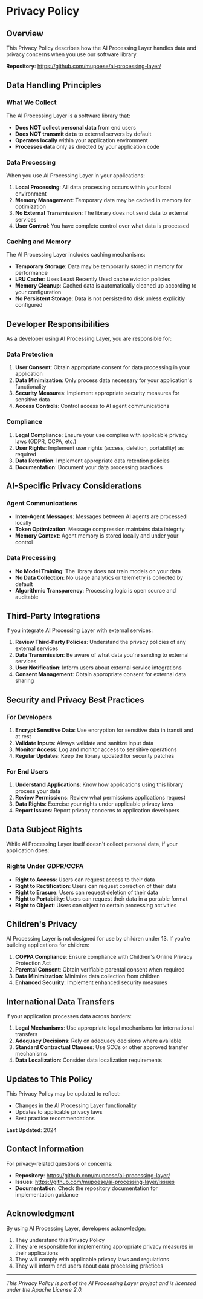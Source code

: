 # Privacy Policy

<!--
Copyright (c) 2024 AI Processing Layer Project
Repository: https://github.com/mupoese/ai-processing-layer/
Licensed under the Apache License, Version 2.0
-->

## Overview

This Privacy Policy describes how the AI Processing Layer handles data and privacy concerns when you use our software library.

**Repository**: https://github.com/mupoese/ai-processing-layer/

## Data Handling Principles

### What We Collect

The AI Processing Layer is a software library that:

- **Does NOT collect personal data** from end users
- **Does NOT transmit data** to external servers by default
- **Operates locally** within your application environment
- **Processes data** only as directed by your application code

### Data Processing

When you use AI Processing Layer in your applications:

1. **Local Processing**: All data processing occurs within your local environment
2. **Memory Management**: Temporary data may be cached in memory for optimization
3. **No External Transmission**: The library does not send data to external services
4. **User Control**: You have complete control over what data is processed

### Caching and Memory

The AI Processing Layer includes caching mechanisms:

- **Temporary Storage**: Data may be temporarily stored in memory for performance
- **LRU Cache**: Uses Least Recently Used cache eviction policies
- **Memory Cleanup**: Cached data is automatically cleaned up according to your configuration
- **No Persistent Storage**: Data is not persisted to disk unless explicitly configured

## Developer Responsibilities

As a developer using AI Processing Layer, you are responsible for:

### Data Protection

1. **User Consent**: Obtain appropriate consent for data processing in your application
2. **Data Minimization**: Only process data necessary for your application's functionality
3. **Security Measures**: Implement appropriate security measures for sensitive data
4. **Access Controls**: Control access to AI agent communications

### Compliance

1. **Legal Compliance**: Ensure your use complies with applicable privacy laws (GDPR, CCPA, etc.)
2. **User Rights**: Implement user rights (access, deletion, portability) as required
3. **Data Retention**: Implement appropriate data retention policies
4. **Documentation**: Document your data processing practices

## AI-Specific Privacy Considerations

### Agent Communications

- **Inter-Agent Messages**: Messages between AI agents are processed locally
- **Token Optimization**: Message compression maintains data integrity
- **Memory Context**: Agent memory is stored locally and under your control

### Data Processing

- **No Model Training**: The library does not train models on your data
- **No Data Collection**: No usage analytics or telemetry is collected by default
- **Algorithmic Transparency**: Processing logic is open source and auditable

## Third-Party Integrations

If you integrate AI Processing Layer with external services:

1. **Review Third-Party Policies**: Understand the privacy policies of any external services
2. **Data Transmission**: Be aware of what data you're sending to external services
3. **User Notification**: Inform users about external service integrations
4. **Consent Management**: Obtain appropriate consent for external data sharing

## Security and Privacy Best Practices

### For Developers

1. **Encrypt Sensitive Data**: Use encryption for sensitive data in transit and at rest
2. **Validate Inputs**: Always validate and sanitize input data
3. **Monitor Access**: Log and monitor access to sensitive operations
4. **Regular Updates**: Keep the library updated for security patches

### For End Users

1. **Understand Applications**: Know how applications using this library process your data
2. **Review Permissions**: Review what permissions applications request
3. **Data Rights**: Exercise your rights under applicable privacy laws
4. **Report Issues**: Report privacy concerns to application developers

## Data Subject Rights

While AI Processing Layer itself doesn't collect personal data, if your application does:

### Rights Under GDPR/CCPA

- **Right to Access**: Users can request access to their data
- **Right to Rectification**: Users can request correction of their data
- **Right to Erasure**: Users can request deletion of their data
- **Right to Portability**: Users can request their data in a portable format
- **Right to Object**: Users can object to certain processing activities

## Children's Privacy

AI Processing Layer is not designed for use by children under 13. If you're building applications for children:

1. **COPPA Compliance**: Ensure compliance with Children's Online Privacy Protection Act
2. **Parental Consent**: Obtain verifiable parental consent when required
3. **Data Minimization**: Minimize data collection from children
4. **Enhanced Security**: Implement enhanced security measures

## International Data Transfers

If your application processes data across borders:

1. **Legal Mechanisms**: Use appropriate legal mechanisms for international transfers
2. **Adequacy Decisions**: Rely on adequacy decisions where available
3. **Standard Contractual Clauses**: Use SCCs or other approved transfer mechanisms
4. **Data Localization**: Consider data localization requirements

## Updates to This Policy

This Privacy Policy may be updated to reflect:

- Changes in the AI Processing Layer functionality
- Updates to applicable privacy laws
- Best practice recommendations

**Last Updated**: 2024

## Contact Information

For privacy-related questions or concerns:

- **Repository**: https://github.com/mupoese/ai-processing-layer/
- **Issues**: https://github.com/mupoese/ai-processing-layer/issues
- **Documentation**: Check the repository documentation for implementation guidance

## Acknowledgment

By using AI Processing Layer, developers acknowledge:

1. They understand this Privacy Policy
2. They are responsible for implementing appropriate privacy measures in their applications
3. They will comply with applicable privacy laws and regulations
4. They will inform end users about data processing practices

---

*This Privacy Policy is part of the AI Processing Layer project and is licensed under the Apache License 2.0.*